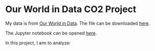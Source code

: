 # Our World in Data CO2 Project

My data is from [Our World in Data](https://ourworldindata.org/). The file can be downloaded [here](https://github.com/owid/co2-data).

The Jupyter notebook can be opened [here](analysis.ipynb).

In this project, I aim to analyze: